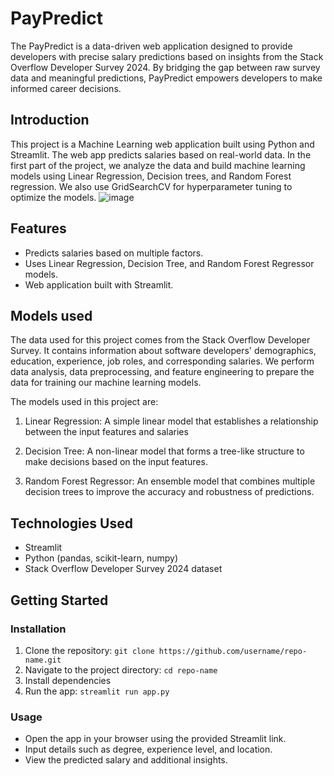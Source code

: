 # PayPredict
The PayPredict is a data-driven web application designed to provide developers with precise salary predictions based on insights from the Stack Overflow Developer Survey 2024. By bridging the gap between raw survey data and meaningful predictions, PayPredict empowers developers to make informed career decisions.

## Introduction
This project is a Machine Learning web application built using Python and Streamlit. The web app predicts salaries based on real-world data. In the first part of the project, we analyze the data and build machine learning models using Linear Regression, Decision trees, and Random Forest regression. We also use GridSearchCV for hyperparameter tuning to optimize the models.
![image](https://github.com/user-attachments/assets/b8eed9d7-a9ea-491d-be91-c50c83c47669)

## Features
- Predicts salaries based on multiple factors.  
- Uses Linear Regression, Decision Tree, and Random Forest Regressor models.  
- Web application built with Streamlit.

## Models used
The data used for this project comes from the Stack Overflow Developer Survey. It contains information about software developers' demographics, education, experience, job roles, and corresponding salaries. We perform data analysis, data preprocessing, and feature engineering to prepare the data for training our machine learning models.

The models used in this project are:

1. Linear Regression: A simple linear model that establishes a relationship between the input features and salaries

2. Decision Tree: A non-linear model that forms a tree-like structure to make decisions based on the input features.

3. Random Forest Regressor: An ensemble model that combines multiple decision trees to improve the accuracy and robustness of predictions.

## Technologies Used  
- Streamlit  
- Python (pandas, scikit-learn, numpy)  
- Stack Overflow Developer Survey 2024 dataset

## Getting Started 
### Installation  
1. Clone the repository: `git clone https://github.com/username/repo-name.git`  
2. Navigate to the project directory: `cd repo-name`  
3. Install dependencies   
4. Run the app: `streamlit run app.py`  

### Usage  
- Open the app in your browser using the provided Streamlit link.  
- Input details such as degree, experience level, and location.  
- View the predicted salary and additional insights.  


